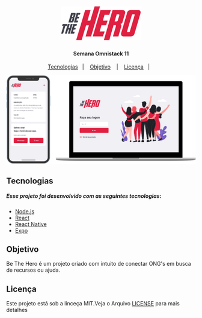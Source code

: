 <h1 align="center">
<img src=".github/logo@3x.png" width="212" "height="90" />
</h1>
<div align="center">
<h4>Semana Omnistack 11</h4>


<a href="#Techs">Tecnologias</a>&nbsp;&nbsp;&nbsp;|&nbsp;&nbsp;&nbsp;
<a href="#Objective">Objetivo</a> &nbsp;&nbsp;&nbsp;|&nbsp;&nbsp;&nbsp;
<a href="#License">Licença</a>&nbsp;&nbsp;&nbsp;|&nbsp;&nbsp;&nbsp;

<img src=".github/bethehero.png"/>




</div>

<h2><a name="Techs">Tecnologias</h2>
<h5>Esse projeto foi desenvolvido com as seguintes tecnologias:</h5>

<ul>
<li><a href="https://nodejs.org/en/">Node.js<a/></li>
<li><a href="https://reactjs.org">React</a></li>
<li><a href="https://facebook.github.io/react-native/">React Native</a></li>
<li><a href="https://expo.io/">Expo</a></li>
</ul>

<h2><a name="Objective">Objetivo</h2>
<p>Be The Hero é um projeto criado com intuito de conectar ONG's em busca de recursos ou ajuda.</p>


<h2><a name="License">Licença</h2>
<p>Este projeto está sob a linceça MIT.Veja o Arquivo <a href="LICENSE.md">LICENSE</a> para mais detalhes</p>
